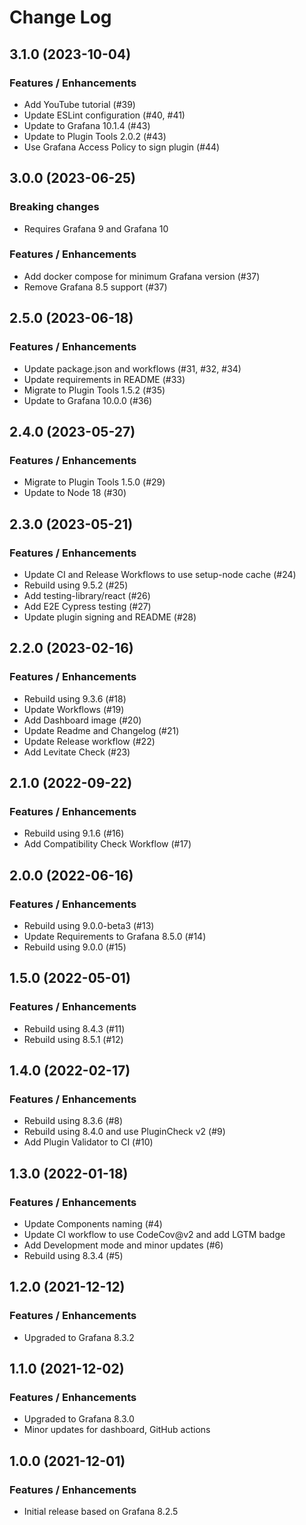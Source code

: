 # Change Log

## 3.1.0 (2023-10-04)

### Features / Enhancements

- Add YouTube tutorial (#39)
- Update ESLint configuration (#40, #41)
- Update to Grafana 10.1.4 (#43)
- Update to Plugin Tools 2.0.2 (#43)
- Use Grafana Access Policy to sign plugin (#44)

## 3.0.0 (2023-06-25)

### Breaking changes

- Requires Grafana 9 and Grafana 10

### Features / Enhancements

- Add docker compose for minimum Grafana version (#37)
- Remove Grafana 8.5 support (#37)

## 2.5.0 (2023-06-18)

### Features / Enhancements

- Update package.json and workflows (#31, #32, #34)
- Update requirements in README (#33)
- Migrate to Plugin Tools 1.5.2 (#35)
- Update to Grafana 10.0.0 (#36)

## 2.4.0 (2023-05-27)

### Features / Enhancements

- Migrate to Plugin Tools 1.5.0 (#29)
- Update to Node 18 (#30)

## 2.3.0 (2023-05-21)

### Features / Enhancements

- Update CI and Release Workflows to use setup-node cache (#24)
- Rebuild using 9.5.2 (#25)
- Add testing-library/react (#26)
- Add E2E Cypress testing (#27)
- Update plugin signing and README (#28)

## 2.2.0 (2023-02-16)

### Features / Enhancements

- Rebuild using 9.3.6 (#18)
- Update Workflows (#19)
- Add Dashboard image (#20)
- Update Readme and Changelog (#21)
- Update Release workflow (#22)
- Add Levitate Check (#23)

## 2.1.0 (2022-09-22)

### Features / Enhancements

- Rebuild using 9.1.6 (#16)
- Add Compatibility Check Workflow (#17)

## 2.0.0 (2022-06-16)

### Features / Enhancements

- Rebuild using 9.0.0-beta3 (#13)
- Update Requirements to Grafana 8.5.0 (#14)
- Rebuild using 9.0.0 (#15)

## 1.5.0 (2022-05-01)

### Features / Enhancements

- Rebuild using 8.4.3 (#11)
- Rebuild using 8.5.1 (#12)

## 1.4.0 (2022-02-17)

### Features / Enhancements

- Rebuild using 8.3.6 (#8)
- Rebuild using 8.4.0 and use PluginCheck v2 (#9)
- Add Plugin Validator to CI (#10)

## 1.3.0 (2022-01-18)

### Features / Enhancements

- Update Components naming (#4)
- Update CI workflow to use CodeCov@v2 and add LGTM badge
- Add Development mode and minor updates (#6)
- Rebuild using 8.3.4 (#5)

## 1.2.0 (2021-12-12)

### Features / Enhancements

- Upgraded to Grafana 8.3.2

## 1.1.0 (2021-12-02)

### Features / Enhancements

- Upgraded to Grafana 8.3.0
- Minor updates for dashboard, GitHub actions

## 1.0.0 (2021-12-01)

### Features / Enhancements

- Initial release based on Grafana 8.2.5
